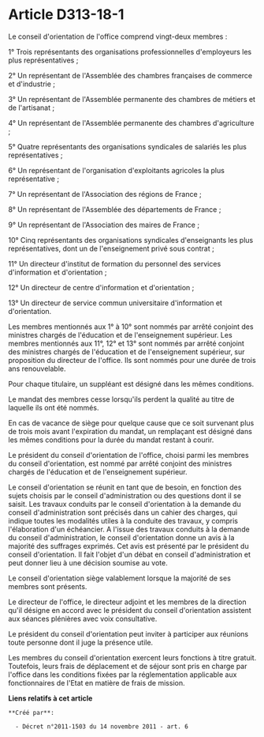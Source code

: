# Article D313-18-1

Le conseil d'orientation de l'office comprend vingt-deux membres : 

1° Trois représentants des organisations professionnelles d'employeurs les plus représentatives ; 

2° Un représentant de l'Assemblée des chambres françaises de commerce et d'industrie ; 

3° Un représentant de l'Assemblée permanente des chambres de métiers et de l'artisanat ; 

4° Un représentant de l'Assemblée permanente des chambres d'agriculture ; 

5° Quatre représentants des organisations syndicales de salariés les plus représentatives ; 

6° Un représentant de l'organisation d'exploitants agricoles la plus représentative ; 

7° Un représentant de l'Association des régions de France ; 

8° Un représentant de l'Assemblée des départements de France ; 

9° Un représentant de l'Association des maires de France ; 

10° Cinq représentants des organisations syndicales d'enseignants les plus représentatives, dont un de l'enseignement privé
sous contrat ; 

11° Un directeur d'institut de formation du personnel des services d'information et d'orientation ; 

12° Un directeur de centre d'information et d'orientation ; 

13° Un directeur de service commun universitaire d'information et d'orientation. 

Les membres mentionnés aux 1° à 10° sont nommés par arrêté conjoint des ministres chargés de l'éducation et de l'enseignement
supérieur. Les membres mentionnés aux 11°, 12° et 13° sont nommés par arrêté conjoint des ministres chargés de l'éducation et
de l'enseignement supérieur, sur proposition du directeur de l'office. Ils sont nommés pour une durée de trois ans
renouvelable. 

Pour chaque titulaire, un suppléant est désigné dans les mêmes conditions. 

Le mandat des membres cesse lorsqu'ils perdent la qualité au titre de laquelle ils ont été nommés. 

En cas de vacance de siège pour quelque cause que ce soit survenant plus de trois mois avant l'expiration du mandat, un
remplaçant est désigné dans les mêmes conditions pour la durée du mandat restant à courir. 

Le président du conseil d'orientation de l'office, choisi parmi les membres du conseil d'orientation, est nommé par arrêté
conjoint des ministres chargés de l'éducation et de l'enseignement supérieur. 

Le conseil d'orientation se réunit en tant que de besoin, en fonction des sujets choisis par le conseil d'administration ou
des questions dont il se saisit. Les travaux conduits par le conseil d'orientation à la demande du conseil d'administration
sont précisés dans un cahier des charges, qui indique toutes les modalités utiles à la conduite des travaux, y compris
l'élaboration d'un échéancier. A l'issue des travaux conduits à la demande du conseil d'administration, le conseil
d'orientation donne un avis à la majorité des suffrages exprimés. Cet avis est présenté par le président du conseil
d'orientation. Il fait l'objet d'un débat en conseil d'administration et peut donner lieu à une décision soumise au vote. 

Le conseil d'orientation siège valablement lorsque la majorité de ses membres sont présents. 

Le directeur de l'office, le directeur adjoint et les membres de la direction qu'il désigne en accord avec le président du
conseil d'orientation assistent aux séances plénières avec voix consultative. 

Le président du conseil d'orientation peut inviter à participer aux réunions toute personne dont il juge la présence utile. 

Les membres du conseil d'orientation exercent leurs fonctions à titre gratuit. Toutefois, leurs frais de déplacement et de
séjour sont pris en charge par l'office dans les conditions fixées par la réglementation applicable aux fonctionnaires de
l'Etat en matière de frais de mission.

**Liens relatifs à cet article**

	**Créé par**:

	  - Décret n°2011-1503 du 14 novembre 2011 - art. 6
